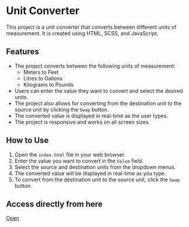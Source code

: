 # Unit Converter

This project is a unit converter that converts between different units of measurement. It is created using HTML, SCSS, and JavaScript.

## Features

- The project converts between the following units of measurement:
  - Meters to Feet
  - Litres to Gallons
  - Kilograms to Pounds
- Users can enter the value they want to convert and select the desired units.
- The project also allows for converting from the destination unit to the source unit by clicking the `Swap` button.
- The converted value is displayed in real-time as the user types.
- The project is responsive and works on all screen sizes.

## How to Use

1. Open the `index.html` file in your web browser.
2. Enter the value you want to convert in the `Value` field.
3. Select the source and destination units from the dropdown menus.
4. The converted value will be displayed in real-time as you type.
5. To convert from the destination unit to the source unit, click the `Swap` button.

## Access directly from here
[Open](https://sammy-nte.github.io/unit-converter/)

